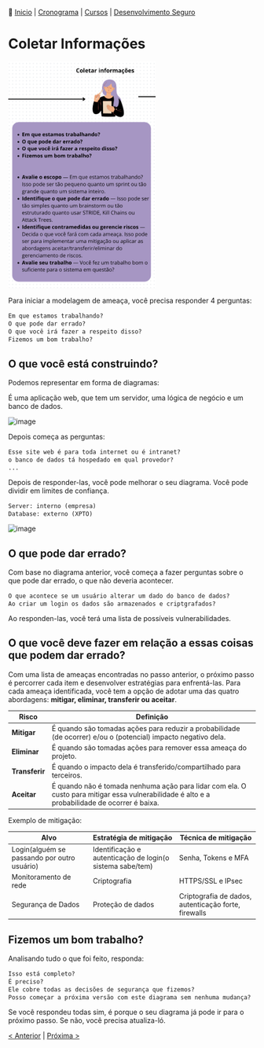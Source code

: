 👾 [Inicio](https://rayanepimentel.github.io/InfoSec-iniciante/) | [Cronograma](https://rayanepimentel.github.io/InfoSec-iniciante/cronograma/) | [Cursos](https://rayanepimentel.github.io/InfoSec-iniciante/cursos/) | [Desenvolvimento Seguro](https://rayanepimentel.github.io/InfoSec-iniciante/cursos/desenvolvimento-seguro/)

# Coletar Informações

<img width="300" src="image-5.png">



Para iniciar a modelagem de ameaça, você precisa responder 4 perguntas:

    Em que estamos trabalhando?
    O que pode dar errado?
    O que você irá fazer a respeito disso?
    Fizemos um bom trabalho?



## O que você está construindo?

Podemos representar em forma de diagramas:

É uma aplicação web, que tem um servidor, uma lógica de negócio e um banco de dados.

<img width="500" alt="image" src="https://github.com/rayanepimentel/InfoSec-iniciante/assets/37915359/280ca9a4-a6e8-4650-89cf-b1858bf83888">


Depois começa as perguntas: 

    Esse site web é para toda internet ou é intranet? 
    o banco de dados tá hospedado em qual provedor? 
    ...

Depois de responder-las, você pode melhorar o seu diagrama. Você pode dividir em limites de confiança. 

    Server: interno (empresa)
    Database: externo (XPTO)


<img width="500" alt="image" src="https://github.com/rayanepimentel/InfoSec-iniciante/assets/37915359/cc451c39-19c9-4be6-af46-97284bfb6358">

## O que pode dar errado?

Com base no diagrama anterior, você começa a fazer perguntas sobre o que pode dar errado, o que não deveria acontecer.

    O que acontece se um usuário alterar um dado do banco de dados?
    Ao criar um login os dados são armazenados e criptgrafados? 

Ao responden-las, você terá uma lista de possíveis vulnerabilidades.

## O que você deve fazer em relação a essas coisas que podem dar errado?

Com uma lista de ameaças encontradas no passo anterior, o próximo passo é percorrer cada item e desenvolver estratégias para enfrentá-las. Para cada ameaça identificada, você tem a opção de adotar uma das quatro abordagens: **mitigar, eliminar, transferir ou aceitar**.

|Risco | Definição |
|------|-----------|
|**Mitigar**| É quando são tomadas ações para reduzir a probabilidade (de ocorrer) e/ou o (potencial) impacto negativo dela.| |
|**Eliminar**| É quando são tomadas ações para remover essa ameaça do projeto.| |
|**Transferir**| É quando o impacto dela é transferido/compartilhado para terceiros.| |
|**Aceitar** | É quando não é tomada nenhuma ação para lidar com ela. O custo para mitigar essa vulnerabilidade é alto e a probabilidade de ocorrer é baixa. | 

Exemplo de mitigação:

|Alvo | Estratégia de mitigação | Técnica de mitigação |
|-----|------------|-----------|
|Login(alguém se passando por outro usuário) | Identificação e autenticação de login(o sistema sabe/tem) | Senha, Tokens e MFA|
|Monitoramento de rede| Criptografia | HTTPS/SSL e IPsec |
|Segurança de Dados|Proteção de dados|Criptografia de dados, autenticação forte, firewalls|


## Fizemos um bom trabalho?

Analisando tudo o que foi feito, responda:


    Isso está completo?
    É preciso?
    Ele cobre todas as decisões de segurança que fizemos?
    Posso começar a próxima versão com este diagrama sem nenhuma mudança?

Se você respondeu todas sim, é porque o seu diagrama já pode ir para o próximo passo. Se não, você precisa atualiza-ló.

[< Anterior](00-modelagem.md) | [Próxima >](02-decomposicaoApp.md)
